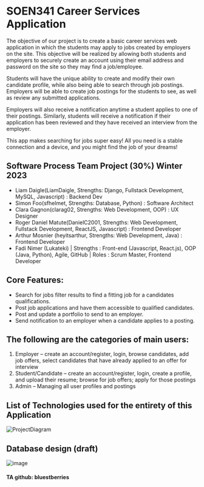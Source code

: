 # SOEN341 Career Services Application

The objective of our project is to create a basic career services web application in which the students may apply to jobs created by employers on the site. This objective will be realized by allowing both students and employers to securely create an account using their email address and password on the site so they may find a job/employee.

Students will have the unique ability to create and modify their own candidate profile, while also being able to search through job postings.
Employers will be able to create job postings for the students to see, as well as review any submitted applications.

Employers will also receive a notification anytime a student applies to one of their postings.
Similarly, students will receive a notification if their application has been reviewed and they have received an interview from the employer.

This app makes searching for jobs super easy! All you need is a stable connection and a device, and you might find the job of your dreams!

## Software Process Team Project (30%) Winter 2023

- Liam Daigle(LiamDaigle, Strengths: Django, Fullstack Development, MySQL, Javascript) : Backend Dev
- Simon Foo(sfhelmet, Strengths: Database, Python) : Software Architect
- Clara Gagnon(clarag02, Strengths: Web Development, OOP) : UX Designer
- Roger Daniel Matute(DanielC2001, Strengths: Web Development, Fullstack Development, ReactJS, Javascript) : Frontend Developer
- Arthur Mosnier (heyitsarthur,  Strengths: Web Development, Java) : Frontend Developer
- Fadi Nimer (Lukateki) | Strengths : Front-end (Javascript, React.js), OOP (Java, Python), Agile, GitHub | Roles : Scrum Master, Frontend Developer

## Core Features:
- Search for jobs filter results to find a fitting job for a candidates qualifications.
- Post job applications and have them accessible to qualified candidates.
- Post and update a portfolio to send to an employer.
- Send notification to an employer when a candidate applies to a posting.

## The following are the categories of main users:
1. Employer – create an account/register, login, browse candidates, add job offers, select
candidates that have already applied to an offer for interview
2. Student/Candidate – create an account/register, login, create a profile, and upload their
resume; browse for job offers; apply for those postings
3. Admin – Managing all user profiles and postings

## List of Technologies used for the entirety of this Application
![ProjectDiagram](https://user-images.githubusercontent.com/30945652/215239820-46137d60-dc21-46c6-88ec-3b20c9f4fd63.png)

## Database design (draft)
![image](https://user-images.githubusercontent.com/87549228/216638360-7f8fb2bc-8ae8-458a-9c85-b17f189707c3.png)


#### TA github: bluestberries

